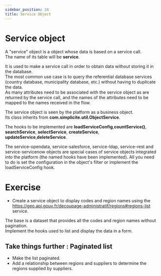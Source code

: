 ```yaml
---
sidebar_position: 24
title: Service Object
---
```


Service object
====================

A "service" object is a object whose data is based on a service call.   
The name of its table will be **service**.  

It is used to make a service call in order to obtain data without storing it in the database.  
The most common use case is to query the referential database services (country database, municipality database, etc.) without having to duplicate the data.  
As many attributes need to be associated with the service object as are returned by the service call, and the names of the attributes need to be mapped to the names received in the flow.    

The service object is seen by the platform as a business object.  
Its class inherits from **com.simplicite.util.ObjectService**.  

The hooks to be implemented are **loadServiceConfig**,**countService()**, **searchService**, **selectService**, **createService**, **updateService**,**deleteService**.  

<div class="information">The service-opendata, service-salesforce, service-ldap, service-rest and service-servicenow objects are special cases of service objects integrated into the platform (the named hooks have been implemented). All you need to do is set the configuration in the object's filter or implement the loadServiceConfig hook.</div>


Exercise
====================

- Create a service object to display codes and region names using the https://geo.api.gouv.fr/decoupage-administratif/regions#regions-list service.  

The base is a dataset that provides all the codes and region names without pagination.  
Implement the hooks used to list and display the data in a form.  

Take things further : Paginated list
---------------------------
* Make the list paginated.  
* Add a relationship between regions and suppliers to determine the regions supplied by suppliers.
